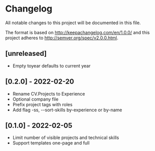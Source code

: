 # Changelog
All notable changes to this project will be documented in this file.

The format is based on http://keepachangelog.com/en/1.0.0/
and this project adheres to http://semver.org/spec/v2.0.0.html.

## [unreleased]

- Empty toyear defaults to current year

## [0.2.0] - 2022-02-20

- Rename CV.Projects to Experience
- Optional company file
- Prefix project tags with roles
- Add flag -ss, --sort-skills by-experience or by-name

## [0.1.0] - 2022-02-05

- Limit number of visible projects and technical skills
- Support templates one-page and full
